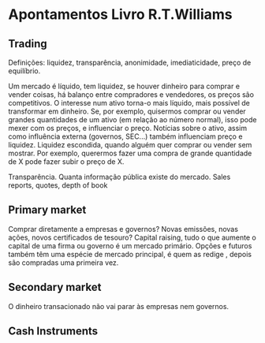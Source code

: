 # Apontamentos Livro R.T.Williams

## Trading

Definições: liquidez, transparência, anonimidade, imediaticidade, preço de equilíbrio. 


Um mercado é líquido, tem liquidez, se houver dinheiro para comprar e vender coisas, há balanço entre compradores e vendedores, os preços são competitivos.
O interesse num ativo torna-o mais líquido, mais possível de transformar em dinheiro. Se, por exemplo, quisermos comprar ou vender grandes quantidades de um ativo (em relação ao número normal), isso pode mexer com os preços, e influenciar o preço. Notícias sobre o ativo, assim como influência externa (governos, SEC...) também influenciam preço e liquidez. Liquidez escondida, quando alguém quer comprar ou vender sem mostrar. Por exemplo, querermos fazer uma compra de grande quantidade de X pode fazer subir o preço de X.   


Transparência. Quanta informação pública existe do mercado. Sales reports, quotes, depth of book

## Primary market

Comprar diretamente a empresas e governos? Novas emissões, novas ações, novos certificados de tesouro? Capital raising, tudo o que aumente o capital de uma firma ou governo é um mercado primário. Opções e futuros também têm uma espécie de mercado principal, é quem as redige , depois são compradas uma primeira vez.

## Secondary market

O dinheiro transacionado não vai parar às empresas nem governos.

## Cash Instruments







